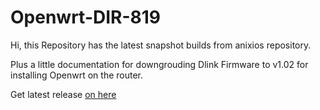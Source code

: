 # Openwrt-DIR-819

Hi, this Repository has the latest snapshot builds from anixios repository.

Plus a little documentation for downgrouding Dlink Firmware to v1.02 for installing Openwrt on the router.

Get latest release [on here](https://github.com/Sirherobrine23/Openwrt-DIR-819/releases/latest)
